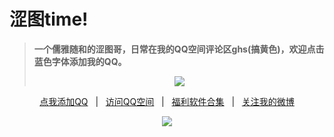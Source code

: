 <!DOCTYPE html PUBLIC "-//W3C//DTD XHTML 1.0 Transitional//EN" "http://www.w3.org/TR/xhtml1/DTD/xhtml1-transitional.dtd">
<html xmlns="http://www.w3.org/1999/xhtml">
<head>
<meta http-equiv="Content-Type" content="text/html; charset=utf-8" />
<title>无标题文档</title>
</head>
<h1>涩图time!</h1>


<blockquote>
<p><strong>一个儒雅随和的涩图哥，日常在我的QQ空间评论区ghs(搞黄色)，欢迎点击蓝色字体添加我的QQ。</strong></p>
<div align="center"<a href="https://sm.ms/image/PaZDhse3pEOTFX7" target="_blank"><img src="https://i.loli.net/2020/06/13/PaZDhse3pEOTFX7.gif" /></a></blockquote></div>
<div align="center"><p><a href="https://qm.qq.com/cgi-bin/qm/qr?k=VHVfncJChRrSp_NGJrlJNgYpoaZ9ukMV
" rel="nofollow">点我添加QQ</a>&nbsp&nbsp; |  &nbsp&nbsp;<a href="https://mp.qzone.qq.com/u/51301105?uin=51301105&is_famous_space=1&brand_flag=0
" rel="nofollow">访问QQ空间</a>&nbsp&nbsp; |&nbsp&nbsp; <a href="https://www.baidu.com">福利软件合集</a> &nbsp&nbsp;|&nbsp&nbsp; <a href="https://weibo.com/u/6101833251">关注我的微博</a></p><div>
<body>
<div align="center">
<img src="https://i.loli.net/2020/06/13/6ogCQ5mcYPIVBUX.jpg" />
</div>
</body>
</html>
